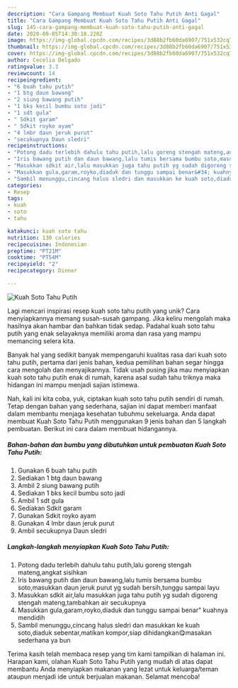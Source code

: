 ```yaml
---
description: "Cara Gampang Membuat Kuah Soto Tahu Putih Anti Gagal"
title: "Cara Gampang Membuat Kuah Soto Tahu Putih Anti Gagal"
slug: 145-cara-gampang-membuat-kuah-soto-tahu-putih-anti-gagal
date: 2020-09-05T14:30:18.220Z
image: https://img-global.cpcdn.com/recipes/3d88b2fb60da6907/751x532cq70/kuah-soto-tahu-putih-foto-resep-utama.jpg
thumbnail: https://img-global.cpcdn.com/recipes/3d88b2fb60da6907/751x532cq70/kuah-soto-tahu-putih-foto-resep-utama.jpg
cover: https://img-global.cpcdn.com/recipes/3d88b2fb60da6907/751x532cq70/kuah-soto-tahu-putih-foto-resep-utama.jpg
author: Cecelia Delgado
ratingvalue: 3.3
reviewcount: 14
recipeingredient:
- "6 buah tahu putih"
- "1 btg daun bawang"
- "2 siung bawang putih"
- "1 bks kecil bumbu soto jadi"
- "1 sdt gula"
- " Sdkit garam"
- " Sdkit royko ayam"
- "4 lmbr daun jeruk purut"
- "secukupnya Daun sledri"
recipeinstructions:
- "Potong dadu terlebih dahulu tahu putih,lalu goreng stengah mateng,angkat sisihkan"
- "Iris bawang putih dan daun bawang,lalu tumis bersama bumbu soto,masukkan daun jeruk purut yg sudah bersih,tunggu sampai layu"
- "Masukkan sdkit air,lalu masukkan juga tahu putih yg sudah digoreng stengah mateng,tambahkan air secukupnya"
- "Masukkan gula,garam,royko,diaduk dan tunggu sampai benar&#34; kuahnya mendidih"
- "Sambil menunggu,cincang halus sledri dan masukkan ke kuah soto,diaduk sebentar,matikan kompor,siap dihidangkan😋masakan sederhana ya bun"
categories:
- Resep
tags:
- kuah
- soto
- tahu

katakunci: kuah soto tahu 
nutrition: 130 calories
recipecuisine: Indonesian
preptime: "PT21M"
cooktime: "PT54M"
recipeyield: "2"
recipecategory: Dinner

---
```



![Kuah Soto Tahu Putih](https://img-global.cpcdn.com/recipes/3d88b2fb60da6907/751x532cq70/kuah-soto-tahu-putih-foto-resep-utama.jpg)

Lagi mencari inspirasi resep kuah soto tahu putih yang unik? Cara menyiapkannya memang susah-susah gampang. Jika keliru mengolah maka hasilnya akan hambar dan bahkan tidak sedap. Padahal kuah soto tahu putih yang enak selayaknya memiliki aroma dan rasa yang mampu memancing selera kita.



Banyak hal yang sedikit banyak mempengaruhi kualitas rasa dari kuah soto tahu putih, pertama dari jenis bahan, kedua pemilihan bahan segar hingga cara mengolah dan menyajikannya. Tidak usah pusing jika mau menyiapkan kuah soto tahu putih enak di rumah, karena asal sudah tahu triknya maka hidangan ini mampu menjadi sajian istimewa.


Nah, kali ini kita coba, yuk, ciptakan kuah soto tahu putih sendiri di rumah. Tetap dengan bahan yang sederhana, sajian ini dapat memberi manfaat dalam membantu menjaga kesehatan tubuhmu sekeluarga. Anda dapat membuat Kuah Soto Tahu Putih menggunakan 9 jenis bahan dan 5 langkah pembuatan. Berikut ini cara dalam membuat hidangannya.

<!--inarticleads1-->

##### Bahan-bahan dan bumbu yang dibutuhkan untuk pembuatan Kuah Soto Tahu Putih:

1. Gunakan 6 buah tahu putih
1. Sediakan 1 btg daun bawang
1. Ambil 2 siung bawang putih
1. Sediakan 1 bks kecil bumbu soto jadi
1. Ambil 1 sdt gula
1. Sediakan  Sdkit garam
1. Gunakan  Sdkit royko ayam
1. Gunakan 4 lmbr daun jeruk purut
1. Ambil secukupnya Daun sledri




<!--inarticleads2-->

##### Langkah-langkah menyiapkan Kuah Soto Tahu Putih:

1. Potong dadu terlebih dahulu tahu putih,lalu goreng stengah mateng,angkat sisihkan
1. Iris bawang putih dan daun bawang,lalu tumis bersama bumbu soto,masukkan daun jeruk purut yg sudah bersih,tunggu sampai layu
1. Masukkan sdkit air,lalu masukkan juga tahu putih yg sudah digoreng stengah mateng,tambahkan air secukupnya
1. Masukkan gula,garam,royko,diaduk dan tunggu sampai benar&#34; kuahnya mendidih
1. Sambil menunggu,cincang halus sledri dan masukkan ke kuah soto,diaduk sebentar,matikan kompor,siap dihidangkan😋masakan sederhana ya bun




Terima kasih telah membaca resep yang tim kami tampilkan di halaman ini. Harapan kami, olahan Kuah Soto Tahu Putih yang mudah di atas dapat membantu Anda menyiapkan makanan yang lezat untuk keluarga/teman ataupun menjadi ide untuk berjualan makanan. Selamat mencoba!
